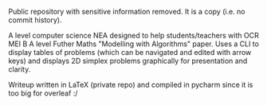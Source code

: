 Public repository with sensitive information removed. It is a copy (i.e. no commit history).

A level computer science NEA designed to help students/teachers with OCR MEI B A level Futher Maths "Modelling with Algorithms" paper.
Uses a CLI to display tables of problems (which can be navigated and edited with arrow keys) and displays 2D simplex problems graphically for presentation and clarity.

Writeup written in LaTeX (private repo) and compiled in pycharm since it is too big for overleaf :/
